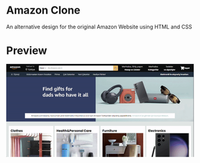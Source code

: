 # Amazon Clone

An alternative design for the original Amazon Website using HTML and CSS

# Preview

![](./assets/preview.gif)
